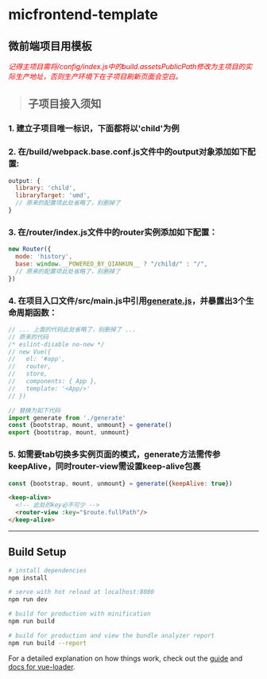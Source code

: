 # micfrontend-template

## 微前端项目用模板

<i style="color:red"> 记得主项目需将/config/index.js中的build.assetsPublicPath修改为主项目的实际生产地址，否则生产环境下在子项目刷新页面会空白。</i>


> ## 子项目接入须知

### 1. 建立子项目唯一标识，下面都将以'child'为例

### 2. 在/build/webpack.base.conf.js文件中的output对象添加如下配置:

```javascript
output: {
  library: 'child',
  libraryTarget: 'umd',
  // 原来的配置项此处省略了，别删掉了
}
```

### 3. 在/router/index.js文件中的router实例添加如下配置：

```javascript
new Router({
  mode: 'history',
  base: window.__POWERED_BY_QIANKUN__ ? "/child/" : "/",
  // 原来的配置项此处省略了，别删掉了
})
```

### 4. 在项目入口文件/src/main.js中引用[generate.js](./src/generate.js)，并暴露出3个生命周期函数：

```javascript
// ... 上面的代码此处省略了，别删掉了 ...
// 原来的代码
/* eslint-disable no-new */
// new Vue({
//   el: '#app',
//   router,
//   store,
//   components: { App },
//   template: '<App/>'
// })

// 替换为如下代码
import generate from './generate'
const {bootstrap, mount, unmount} = generate()
export {bootstrap, mount, unmount}
```

### 5. 如需要tab切换多实例页面的模式，generate方法需传参keepAlive，同时router-view需设置keep-alive包裹
```javascript
const {bootstrap, mount, unmount} = generate({keepAlive: true})
```
```html
<keep-alive>
  <!-- 此处的key必不可少 -->
  <router-view :key="$route.fullPath"/>
</keep-alive>
```

---

## Build Setup

``` bash
# install dependencies
npm install

# serve with hot reload at localhost:8080
npm run dev

# build for production with minification
npm run build

# build for production and view the bundle analyzer report
npm run build --report
```

For a detailed explanation on how things work, check out the [guide](http://vuejs-templates.github.io/webpack/) and [docs for vue-loader](http://vuejs.github.io/vue-loader).
